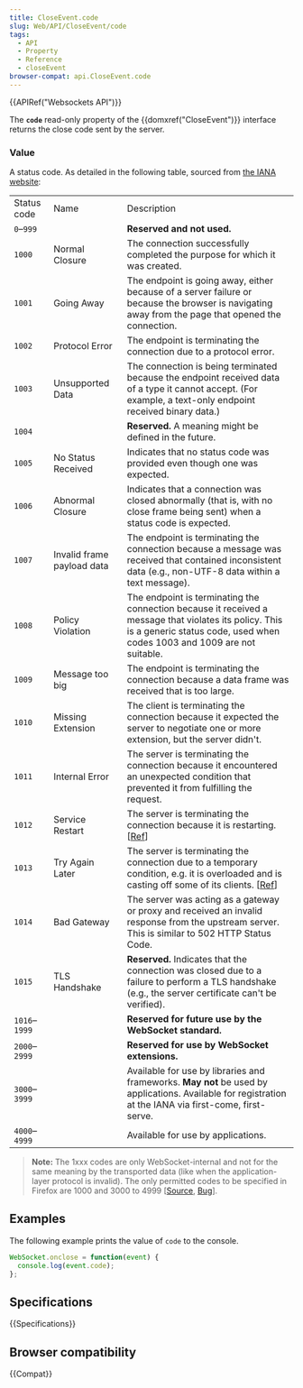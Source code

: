 ```yaml
---
title: CloseEvent.code
slug: Web/API/CloseEvent/code
tags:
  - API
  - Property
  - Reference
  - closeEvent
browser-compat: api.CloseEvent.code
---
```

{{APIRef("Websockets API")}}

The **`code`** read-only property of the {{domxref("CloseEvent")}} interface returns the close code sent by the server.

### Value

A status code. As detailed in the following table, sourced from [the IANA website](https://www.iana.org/assignments/websocket/websocket.xml#close-code-number):

<table class="standard-table">
  <tbody>
    <tr>
      <td class="header">Status code</td>
      <td class="header">Name</td>
      <td class="header">Description</td>
    </tr>
    <tr>
      <td><code>0</code>–<code>999</code></td>
      <td></td>
      <td><strong>Reserved and not used.</strong></td>
    </tr>
    <tr>
      <td><code>1000</code></td>
      <td>Normal Closure</td>
      <td>
        The connection successfully completed the purpose for which it was
        created.
      </td>
    </tr>
    <tr>
      <td><code>1001</code></td>
      <td>Going Away</td>
      <td>
        The endpoint is going away, either because of a server failure or
        because the browser is navigating away from the page that opened the
        connection.
      </td>
    </tr>
    <tr>
      <td><code>1002</code></td>
      <td>Protocol Error</td>
      <td>
        The endpoint is terminating the connection due to a protocol error.
      </td>
    </tr>
    <tr>
      <td><code>1003</code></td>
      <td>Unsupported Data</td>
      <td>
        The connection is being terminated because the endpoint received data of
        a type it cannot accept. (For example, a text-only endpoint received
        binary data.)
      </td>
    </tr>
    <tr>
      <td><code>1004</code></td>
      <td></td>
      <td>
        <strong>Reserved.</strong> A meaning might be defined in the future.
      </td>
    </tr>
    <tr>
      <td><code>1005</code></td>
      <td>No Status Received</td>
      <td>
        Indicates that no status code was provided even though one was expected.
      </td>
    </tr>
    <tr>
      <td><code>1006</code></td>
      <td>Abnormal Closure</td>
      <td>
        Indicates that a connection was closed abnormally (that is, with no
        close frame being sent) when a status code is expected.
      </td>
    </tr>
    <tr>
      <td><code>1007</code></td>
      <td>Invalid frame payload data</td>
      <td>
        The endpoint is terminating the connection because a message was
        received that contained inconsistent data (e.g., non-UTF-8 data within a
        text message).
      </td>
    </tr>
    <tr>
      <td><code>1008</code></td>
      <td>Policy Violation</td>
      <td>
        The endpoint is terminating the connection because it received a message
        that violates its policy. This is a generic status code, used when codes
        1003 and 1009 are not suitable.
      </td>
    </tr>
    <tr>
      <td><code>1009</code></td>
      <td>Message too big</td>
      <td>
        The endpoint is terminating the connection because a data frame was
        received that is too large.
      </td>
    </tr>
    <tr>
      <td><code>1010</code></td>
      <td>Missing Extension</td>
      <td>
        The client is terminating the connection because it expected the server
        to negotiate one or more extension, but the server didn't.
      </td>
    </tr>
    <tr>
      <td><code>1011</code></td>
      <td>Internal Error</td>
      <td>
        The server is terminating the connection because it encountered an
        unexpected condition that prevented it from fulfilling the request.
      </td>
    </tr>
    <tr>
      <td><code>1012</code></td>
      <td>Service Restart</td>
      <td>
        The server is terminating the connection because it is restarting. [<a
          href="https://www.ietf.org/mail-archive/web/hybi/current/msg09670.html"
          >Ref</a
        >]
      </td>
    </tr>
    <tr>
      <td><code>1013</code></td>
      <td>Try Again Later</td>
      <td>
        The server is terminating the connection due to a temporary condition,
        e.g. it is overloaded and is casting off some of its clients. [<a
          href="https://www.ietf.org/mail-archive/web/hybi/current/msg09670.html"
          >Ref</a
        >]
      </td>
    </tr>
    <tr>
      <td><code>1014</code></td>
      <td>Bad Gateway</td>
      <td>
        The server was acting as a gateway or proxy and received an invalid
        response from the upstream server. This is similar to 502 HTTP Status
        Code.
      </td>
    </tr>
    <tr>
      <td><code>1015</code></td>
      <td>TLS Handshake</td>
      <td>
        <strong>Reserved.</strong> Indicates that the connection was closed due
        to a failure to perform a TLS handshake (e.g., the server certificate
        can't be verified).
      </td>
    </tr>
    <tr>
      <td><code>1016</code>–<code>1999</code></td>
      <td></td>
      <td>
        <strong>Reserved for future use by the WebSocket standard.</strong>
      </td>
    </tr>
    <tr>
      <td><code>2000</code>–<code>2999</code></td>
      <td></td>
      <td><strong>Reserved for use by WebSocket extensions.</strong></td>
    </tr>
    <tr>
      <td><code>3000</code>–<code>3999</code></td>
      <td></td>
      <td>
        Available for use by libraries and frameworks.
        <strong>May not</strong> be used by applications. Available for
        registration at the IANA via first-come, first-serve.
      </td>
    </tr>
    <tr>
      <td><code>4000</code>–<code>4999</code></td>
      <td></td>
      <td>Available for use by applications.</td>
    </tr>
  </tbody>
</table>

> **Note:** The 1xxx codes are only WebSocket-internal and not for the same meaning by the transported data (like when the application-layer protocol is invalid). The only permitted codes to be specified in Firefox are 1000 and 3000 to 4999 \[[Source](https://searchfox.org/mozilla-central/rev/bf81d741ff5dd11bb364ef21306da599032fd479/dom/websocket/WebSocket.cpp#2533), [Bug](https://bugzilla.mozilla.org/show_bug.cgi?id=1467107)].

## Examples

The following example prints the value of `code` to the console.

```js
WebSocket.onclose = function(event) {
  console.log(event.code);
};
```

## Specifications

{{Specifications}}

## Browser compatibility

{{Compat}}
